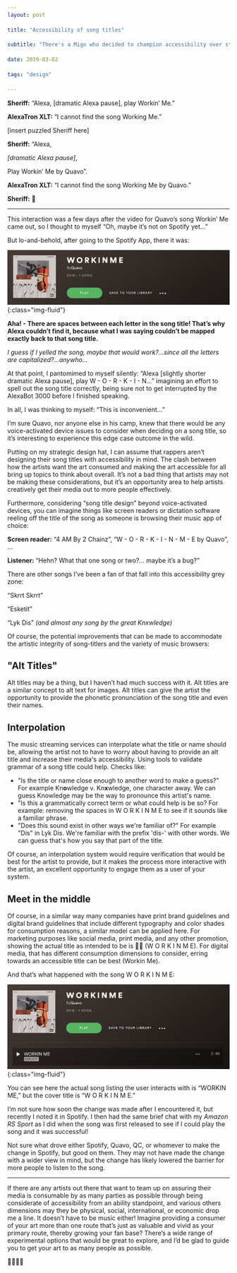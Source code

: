 ```yaml
---
layout: post

title: "Accessibility of song titles"

subtitle: "There's a Migo who decided to champion accessibility over style..."

date: 2019-03-02

tags: "design"

---
```


**Sheriff:** “Alexa, [dramatic Alexa pause], play Workin’ Me.”

**AlexaTron XLT:** “I cannot find the song Working Me.”

[insert puzzled Sheriff here]

**Sheriff:** “Alexa,

*[dramatic Alexa pause]*,

Play Workin’ Me by Quavo”.

**AlexaTron XLT:** “I cannot find the song Working Me by Quavo.”

**Sheriff:** 🤔

---

This interaction was a few days after the video for Quavo’s song Workin’ Me came out, so I thought to myself “Oh, maybe it’s not on Spotify yet…”

But lo-and-behold, after going to the Spotify App, there it was:

![image of Workin Me listed in Spofity](/assets/blog/workinme.png){:class="img-fluid"}

**Aha! - There are spaces between each letter in the song title! That’s why Alexa couldn’t find it, because what I was saying couldn’t be mapped exactly back to that song title.**

*I guess if I yelled the song, maybe that would work?…since all the letters are capitalized?…anywho…*

At that point, I pantomimed to myself silently: “Alexa [slightly shorter dramatic Alexa pause], play W - O - R - K - I - N…” imagining an effort to spell out the song title correctly, being sure not to get interrupted by the AlexaBot 3000 before I finished speaking.

In all, I was thinking to myself: “This is inconvenient…”

I’m sure Quavo, nor anyone else in his camp, knew that there would be any voice-activated device issues to consider when deciding on a song title, so it’s interesting to experience this edge case outcome in the wild.

Putting on my strategic design hat, I can assume that rappers aren’t designing their song titles with accessibility in mind. The clash between how the artists want the art consumed and making the art accessible for all bring up topics to think about overall. It’s not a bad thing that artists may not be making these considerations, but it’s an opportunity area to help artists creatively get their media out to more people effectively.

Furthermore, considering “song title design” beyond voice-activated devices, you can imagine things like screen readers or dictation software reeling off the title of the song as someone is browsing their music app of choice:

**Screen reader:** “4 AM By 2 Chainz”, “W - O - R - K - I - N - M - E by Quavo”, …

**Listener:** “Hehn? What that one song or two?… maybe it’s a bug?”

There are other songs I’ve been a fan of that fall into this accessibility grey zone:

“Skrrt Skrrt”

“Esketit”

“Lyk Dis” *(and almost any song by the great Knxwledge)*

Of course, the potential improvements that can be made to accommodate the artistic integrity of song-titlers and the variety of music browsers:

## "Alt Titles"
Alt titles may be a thing, but I haven’t had much success with it. Alt titles are a similar concept to alt text for images. Alt titles can give the artist the opportunity to provide the phonetic pronunciation of the song title and even their names.

## Interpolation
The music streaming services can interpolate what the title or name should be, allowing the artist not to have to worry about having to provide an alt title and increase their media's accessibility. Using tools to validate grammar of a song title could help. Checks like:

- "Is the title or name close enough to another word to make a guess?" For example Kn**o**wledge v. Kn**x**wledge, one character away. We can guess Knowledge may be the way to pronounce this artist's name.
- "Is this a grammatically correct term or what could help is be so? For example: removing the spaces in W O R K I N M E to see if it sounds like a familiar phrase.
- "Does this sound exist in other ways we're familiar of?" For example "Dis" in Lyk Dis. We're familiar with the prefix 'dis-' with other words. We can guess that's how you say that part of the title.

Of course, an interpolation system would require verification that would be best for the artist to provide, but it makes the process more interactive with the artist, an excellent opportunity to engage them as a user of your system.

## Meet in the middle
Of course, in a similar way many companies have print brand guidelines and digital brand guidelines that include different typography and color shades for consumption reasons, a similar model can be applied here. For marketing purposes like social media, print media, and any other promotion, showing the actual title as intended to be is 👍🏿 (W O R K I N M E). For digital media, that has different consumption dimensions to consider, erring towards an accessible title can be best (Workin Me).

And that’s what happened with the song W O R K I N M E:

![image of Workin Me listed in Spofity with accessibility considered](/assets/blog/workinme-2.png){:class="img-fluid"}

You can see here the actual song listing the user interacts with is “WORKIN ME,” but the cover title is “W O R K I N M E.”

I’m not sure how soon the change was made after I encountered it, but recently I noted it in Spotify. I then had the same brief chat with my *Amazon RS Sport* as I did when the song was first released to see if I could play the song and it was successful!

Not sure what drove either Spotify, Quavo, QC, or whomever to make the change in Spotify, but good on them. They may not have made the change with a wider view in mind, but the change has likely lowered the barrier for more people to listen to the song.

---

If there are any artists out there that want to team up on assuring their media is consumable by as many parties as possible through being considerate of accessibility from an ability standpoint, and various others dimensions may they be physical, social, international, or economic drop me a line. It doesn’t have to be music either! Imagine providing a consumer of your art more than one route that’s just as valuable and vivid as your primary route, thereby growing your fan base? There’s a wide range of experimental options that would be great to explore, and I’d be glad to guide you to get your art to as many people as possible.

👍🏿✌🏿